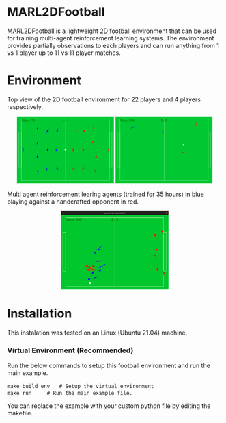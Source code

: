 # MARL2DFootball
MARL2DFootball is a lightweight 2D football environment that can be used for training multi-agent reinforcement learning systems. The environment provides partially observations to each players and can run anything from 1 vs 1 player up to 11 vs 11 player matches.

# Environment
Top view of the 2D football environment for 22 players and 4 players respectively.
<p style="text-align:center;">
<img src="Images/11_agent_top.png" width="45%">
<img src="Images/2_agent_top.png" width="45%">
</p>

Multi agent reinforcement learing agents (trained for 35 hours) in blue playing against a handcrafted opponent in red. 

<p align="center">
  <img align="center" src="Images/trained_agents.gif" width="50%">
</p>

# Installation

This instalation was tested on an Linux (Ubuntu 21.04) machine.
### Virtual Environment (**Recommended**)

Run the below commands to setup this football environment and run the main example.
```
make build_env   # Setup the virtual environment
make run     # Run the main example file.
```
You can replace the example with your custom python file by editing the makefile.

